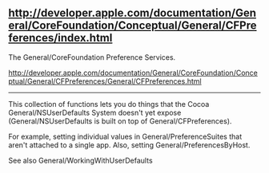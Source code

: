 http://developer.apple.com/documentation/General/CoreFoundation/Conceptual/General/CFPreferences/index.html
----
The General/CoreFoundation Preference Services.

http://developer.apple.com/documentation/General/CoreFoundation/Conceptual/General/CFPreferences/General/CFPreferences.html

----

This collection of functions lets you do things that the Cocoa General/NSUserDefaults System doesn't yet expose (General/NSUserDefaults is built on top of General/CFPreferences).

For example, setting individual values in General/PreferenceSuites that aren't attached to a single app. Also, setting General/PreferencesByHost.

See also General/WorkingWithUserDefaults